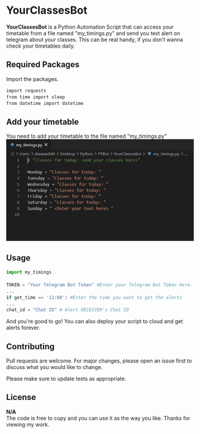 # YourClassesBot

**YourClassesBot** is a Python Automation Script that can access your timetable from a file named "my_timings.py" and send you text alert on telegram about your classes. This can be real handy, if you don't wanna check your timetables daily.

## Required Packages

Import the packages.

```bash
import requests
from time import sleep
from datetime import datetime
```

## Add your timetable
You need to add your timetable to the file named "my_timings.py"
<img src="src/timings.PNG">

## Usage

```python
import my_timings

TOKEN = "Your Telegram Bot Token" #Enter your Telegram Bot Token Here.
...
if get_time == '11:00': #Enter the time you want to get the alerts
...
chat_id = "Chat ID" # Alert RECEIVER's Chat ID
```
And you're good to go! You can also deploy your script to cloud and get alerts forever.


## Contributing
Pull requests are welcome. For major changes, please open an issue first to discuss what you would like to change.

Please make sure to update tests as appropriate.

## License
**N/A**\
The code is free to copy and you can use it as the way you like. Thanks for viewing my work.
